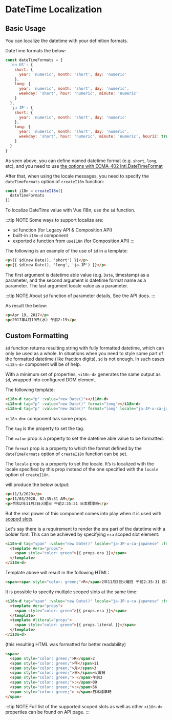# DateTime Localization

## Basic Usage
You can localize the datetime with your definition formats.

DateTime formats the below:

```js
const dateTimeFormats = {
  'en-US': {
    short: {
      year: 'numeric', month: 'short', day: 'numeric'
    },
    long: {
      year: 'numeric', month: 'short', day: 'numeric',
      weekday: 'short', hour: 'numeric', minute: 'numeric'
    }
  },
  'ja-JP': {
    short: {
      year: 'numeric', month: 'short', day: 'numeric'
    },
    long: {
      year: 'numeric', month: 'short', day: 'numeric',
      weekday: 'short', hour: 'numeric', minute: 'numeric', hour12: true
    }
  }
}
```

As seen above, you can define named datetime format (e.g. `short`, `long`, etc), and you need to use [the options with ECMA-402 Intl.DateTimeFormat](https://tc39.es/ecma402/#datetimeformat-objects)

After that, when using the locale messages, you need to specify the `dateTimeFormats` option of `createI18n` function:

```js
const i18n = createI18n({
  dateTimeFormats
})
```

To localize DateTime value with Vue I18n, use the `$d` function.

:::tip NOTE
Some ways to support localize are:

- `$d` function (for Legacy API & Composition API)
- built-in `i18n-d` component
- exported `d` function from `useI18n` (for Composition API)
:::

The following is an example of the use of `$d` in a template:

```html
<p>{{ $d(new Date(), 'short') }}</p>
<p>{{ $d(new Date(), 'long', 'ja-JP') }}</p>
```

The first argument is datetime able value (e.g. `Date`, timestamp) as a parameter, and the second argument is datetime format name as a parameter. The last argument locale value as a parameter.

:::tip NOTE
About `$d` function of parameter details, See the API docs.
:::

As result the below:

```html
<p>Apr 19, 2017</p>
<p>2017年4月19日(水) 午前2:19</p>
```

## Custom Formatting

`$d` function returns resulting string with fully formatted datetime, which can only be used as a whole. In situations when you need to style some part of the formatted datetime (like fraction digits), `$d` is not enough. In such cases `<i18n-d>` component will be of help.

With a minimum set of properties, `<i18n-d>` generates the same output as `$d`, wrapped into configured DOM element.

The following template:

```html
<i18n-d tag="p" :value="new Date()"></i18n-d>
<i18n-d tag="p" :value="new Date()" format="long"></i18n-d>
<i18n-d tag="p" :value="new Date()" format="long" locale="ja-JP-u-ca-japanese"></i18n-d>
```

`<i18n-dn>` component has some props.

The `tag` is the property to set the tag.

The `value` prop is a property to set the datetime able value to be formatted.

The `format` prop is a property to which the format defined by the `dateTimeFormats` option of `createI18n` function can be set.

The `locale` prop is a property to set the locale. It’s is localized with the locale specified by this prop instead of the one specified with the `locale` option of `createI18n`.

will produce the below output:

```html
<p>11/3/2020</p>
<p>11/03/2020, 02:35:31 AM</p>
<p>令和2年11月3日火曜日 午前2:35:31 日本標準時</p>
```

But the real power of this component comes into play when it is used with [scoped slots](https://v3.vuejs.org/guide/component-slots.html#scoped-slots).

Let's say there is a requirement to render the era part of the datetime with a bolder font. This can be achieved by specifying `era` scoped slot element:

```html
<i18n-d tag="span" :value="new Date()" locale="ja-JP-u-ca-japanese" :format="{ key: 'long', era: 'narrow' }">
  <template #era="props">
    <span style="color: green">{{ props.era }}</span>
  </template>
</i18n-d>
```

Template above will result in the following HTML:

```html
<span><span style="color: green;">R</span>2年11月3日火曜日 午前2:35:31 日本標準時</span>
```

It is possible to specify multiple scoped slots at the same time:

```html
<i18n-d tag="span" :value="new Date()" locale="ja-JP-u-ca-japanese" :format="{ key: 'long', era: 'narrow' }">
  <template #era="props">
    <span style="color: green">{{ props.era }}</span>
  </template>
  <template #literal="props">
    <span style="color: green">{{ props.literal }}</span>
  </template>
</i18n-d>
```

(this resulting HTML was formatted for better readability)

```html
<span>
  <span style="color: green;">R</span>2
  <span style="color: green;">年</span>11
  <span style="color: green;">月</span>3
  <span style="color: green;">日</span>火曜日
  <span style="color: green;"> </span>午前3
  <span style="color: green;">:</span>09
  <span style="color: green;">:</span>56
  <span style="color: green;"> </span>日本標準時
</span>
```

:::tip NOTE
Full list of the supported scoped slots as well as other `<i18n-d>` properties can be found on API page.
:::
